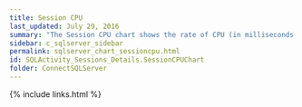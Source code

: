 ```yaml
---
title: Session CPU
last_updated: July 29, 2016
summary: "The Session CPU chart shows the rate of CPU (in milliseconds per second) used over time by the selected session."
sidebar: c_sqlserver_sidebar
permalink: sqlserver_chart_sessioncpu.html
id: SQLActivity_Sessions_Details.SessionCPUChart
folder: ConnectSQLServer
---
```




{% include links.html %}
